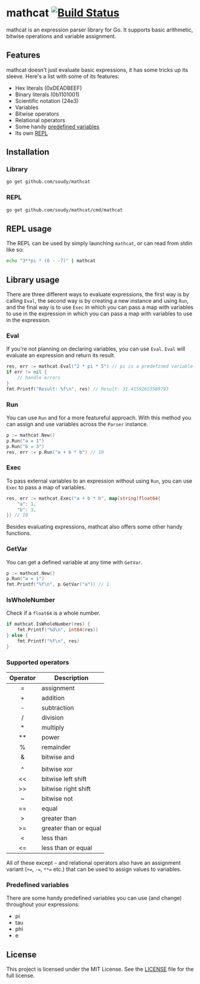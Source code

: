 mathcat [![Build Status](https://travis-ci.org/soudy/mathcat.svg?branch=master)](https://travis-ci.org/soudy/mathcat)
===============
mathcat is an expression parser library for Go. It supports basic arithmetic,
bitwise operations and variable assignment.

## Features
mathcat doesn't just evaluate basic expressions, it has some tricks up its
sleeve. Here's a list with some of its features:

- Hex literals (0xDEADBEEF)
- Binary literals (0b1101001)
- Scientific notation (24e3)
- Variables
- Bitwise operators
- Relational operators
- Some handy [predefined variables](#predefined-variables)
- Its own [REPL](#repl)

## Installation
### Library
```bash
go get github.com/soudy/mathcat
```

### REPL
```bash
go get github.com/soudy/mathcat/cmd/mathcat
```

## REPL usage
The REPL can be used by simply launching `mathcat`, or can read from stdin like
so:

```bash
echo "3**pi * (6 - -7)" | mathcat
```

## Library usage
There are three different ways to evaluate expressions, the first way is by
calling `Eval`, the second way is by creating a new instance and using `Run`,
and the final way is to use `Exec` in which you can pass a map with variables to
use in the expression in which you can pass a map with variables to use in the
expression.

### Eval
If you're not planning on declaring variables, you can use `Eval`. `Eval`
will evaluate an expression and return its result.

```go
res, err := mathcat.Eval("2 * pi * 5") // pi is a predefined variable
if err != nil {
    // handle errors
}
fmt.Printf("Result: %f\n", res) // Result: 31.41592653589793
```

### Run
You can use `Run` and for a more featureful approach. With this method you can
assign and use variables across the `Parser` instance.

```go
p := mathcat.New()
p.Run("a = 1")
p.Run("b = 3")
res, err := p.Run("a + b * b") // 10
```

### Exec
To pass external variables to an expression without using `Run`, you can use
`Exec` to pass a map of variables.

```go
res, err := mathcat.Exec("a + b * b", map[string]float64{
    "a": 1,
    "b": 3,
}) // 10
```

Besides evaluating expressions, mathcat also offers some other handy functions.
### GetVar
You can get a defined variable at any time with `GetVar`.
```go
p := mathcat.New()
p.Run("a = 1")
fmt.Printf("%f\n", p.GetVar("a")) // 1
```

### IsWholeNumber
Check if a `float64` is a whole number.
```go
if mathcat.IsWholeNumber(res) {
    fmt.Printf("%d\n", int64(res))
} else {
    fmt.Printf("%f\n", res)
}
```

### Supported operators

| Operator   | Description           |
|:----------:|-----------------------|
| =          | assignment            |
| +          | addition              |
| -          | subtraction           |
| /          | division              |
| *          | multiply              |
| **         | power                 |
| %          | remainder             |
| &          | bitwise and           |
| |          | bitwise or            |
| ^          | bitwise xor           |
| <<         | bitwise left shift    |
| >>         | bitwise right shift   |
| ~          | bitwise not           |
| ==         | equal                 |
| >          | greater than          |
| >=         | greater than or equal |
| <          | less than             |
| <=         | less than or equal    |

All of these except `~` and relational operators also have an assignment
variant (`+=`, `-=`, `**=` etc.) that can be used to assign values to variables.

### Predefined variables
There are some handy predefined variables you can use (and change) throughout
your expressions:

- pi
- tau
- phi
- e

## License
This project is licensed under the MIT License. See the [LICENSE](https://github.com/soudy/mathcat/blob/master/LICENSE) file for the full license.
